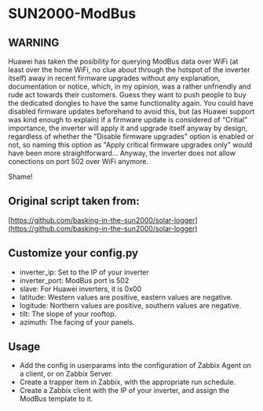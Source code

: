 # SUN2000-ModBus


## WARNING
Huawei has taken the posibility for querying ModBus data over WiFi (at least over the home WiFi, no clue about through the hotspot of the inverter itself) away in recent firmware upgrades without any explanation, documentation or notice, which, in my opinion, was a rather unfriendly and rude act towards their customers. Guess they want to push people to buy the dedicated dongles to have the same functionality again. You could have disabled firmware updates beforehand to avoid this, but (as Huawei support was kind enough to explain) if a firmware update is considered of "Critial" importance, the inverter will apply it and upgrade itself anyway by design, regardless of whether the "Disable firmware upgrades" option is enabled or not, so naming this option as "Apply critical firmware upgrades only" would have been more straightforward... Anyway, the inverter does not allow conections on port 502 over WiFi anymore.

Shame!


## Original script taken from:
[https://github.com/basking-in-the-sun2000/solar-logger](https://github.com/basking-in-the-sun2000/solar-logger)

## Customize your config.py
 - inverter_ip: Set to the IP of your inverter
 - inverter_port: ModBus port is 502
 - slave: For Huawei inverters, it is 0x00
 - latitude: Western values are positive, eastern values are negative.
 - logitude: Northern values are positive, southern values are negative.
 - tilt: The slope of your rooftop.
 - azimuth: The facing of your panels.

## Usage
 - Add the config in userparams into the configuration of Zabbix Agent on a client, or on Zabbix Server.
 - Create a trapper item in Zabbix, with the appropriate run schedule.
 - Create a Zabbix client with the IP of your inverter, and assign the ModBus template to it.
